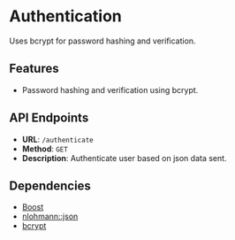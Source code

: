 # Authentication

Uses bcrypt for password hashing and verification.

## Features

- Password hashing and verification using bcrypt.

## API Endpoints
- **URL**: `/authenticate`
- **Method**: `GET`
- **Description**: Authenticate user based on json data sent.

## Dependencies

- [Boost](https://www.boost.org/)
- [nlohmann::json](https://github.com/nlohmann/json)
- [bcrypt](https://github.com/rg3/bcrypt)


